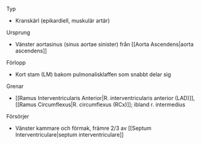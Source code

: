 Typ
- Kranskärl (epikardiell, muskulär artär)

Ursprung
- Vänster aortasinus (sinus aortae sinister) från [[Aorta Ascendens|aorta ascendens]]

Förlopp
- Kort stam (LM) bakom pulmonalisklaffen som snabbt delar sig

Grenar
- [[Ramus Interventricularis Anterior|R. interventricularis anterior (LAD)]], [[Ramus Circumflexus|R. circumflexus (RCx)]]; ibland r. intermedius

Försörjer
- Vänster kammare och förmak, främre 2/3 av [[Septum Interventriculare|septum interventriculare]]
